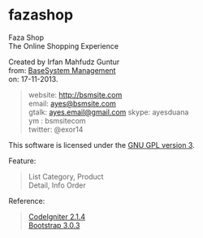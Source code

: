 fazashop
========

Faza Shop<br />
The Online Shopping Experience

Created by Irfan Mahfudz Guntur<br />
from: <a href="http://bsmsite.com">BaseSystem Management</a><br />
on: 17-11-2013.

> website: http://bsmsite.com<br />
> email: ayes@bsmsite.com<br />
> gtalk: ayes.email@gmail.com
> skype: ayesduana<br />
> ym : bsmsitecom<br />
> twitter: @exor14

This software is licensed under the <a href="http://www.gnu.org/licenses/gpl.html">GNU GPL version 3</a>.<br />

Feature:<br />
> List Category, Product<br />
> Detail, Info Order

Reference:<br />

> <a href="http://ellislab.com/codeigniter">CodeIgniter 2.1.4</a><br />
> <a href="http://getbootstrap.com/">Bootstrap 3.0.3</a><br />
